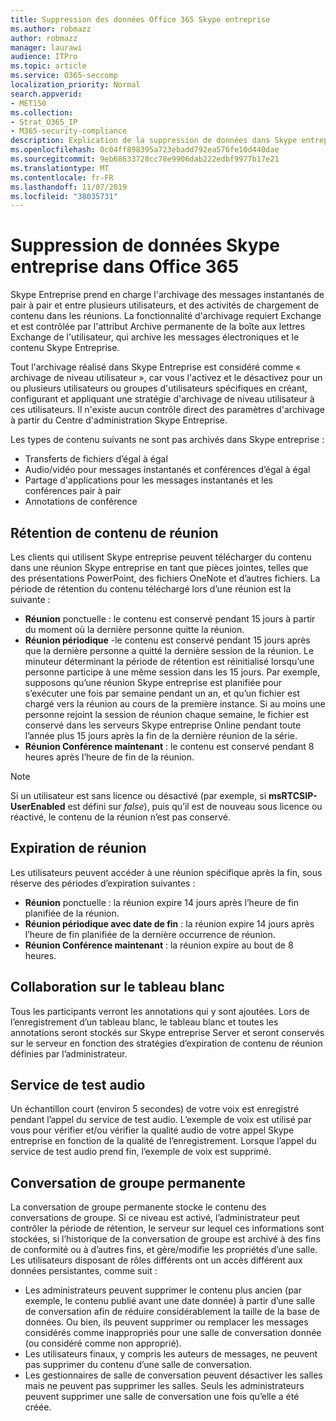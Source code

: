 ```yaml
---
title: Suppression des données Office 365 Skype entreprise
ms.author: robmazz
author: robmazz
manager: laurawi
audience: ITPro
ms.topic: article
ms.service: O365-seccomp
localization_priority: Normal
search.appverid:
- MET150
ms.collection:
- Strat_O365_IP
- M365-security-compliance
description: Explication de la suppression de données dans Skype entreprise.
ms.openlocfilehash: 0c04ff898395a723ebadd792ea576fe10d440dae
ms.sourcegitcommit: 9eb68633728cc78e9906dab222edbf9977b17e21
ms.translationtype: MT
ms.contentlocale: fr-FR
ms.lasthandoff: 11/07/2019
ms.locfileid: "38035731"
---
```

# <a name="skype-for-business-data-deletion-in-office-365"></a>Suppression de données Skype entreprise dans Office 365

Skype Entreprise prend en charge l'archivage des messages instantanés de pair à pair et entre plusieurs utilisateurs, et des activités de chargement de contenu dans les réunions. La fonctionnalité d'archivage requiert Exchange et est contrôlée par l'attribut Archive permanente de la boîte aux lettres Exchange de l'utilisateur, qui archive les messages électroniques et le contenu Skype Entreprise.

Tout l'archivage réalisé dans Skype Entreprise est considéré comme « archivage de niveau utilisateur », car vous l'activez et le désactivez pour un ou plusieurs utilisateurs ou groupes d'utilisateurs spécifiques en créant, configurant et appliquant une stratégie d'archivage de niveau utilisateur à ces utilisateurs. Il n'existe aucun contrôle direct des paramètres d'archivage à partir du Centre d'administration Skype Entreprise.

Les types de contenu suivants ne sont pas archivés dans Skype entreprise :

- Transferts de fichiers d’égal à égal
- Audio/vidéo pour messages instantanés et conférences d’égal à égal
- Partage d'applications pour les messages instantanés et les conférences pair à pair
- Annotations de conférence 

## <a name="meeting-content-retention"></a>Rétention de contenu de réunion

Les clients qui utilisent Skype entreprise peuvent télécharger du contenu dans une réunion Skype entreprise en tant que pièces jointes, telles que des présentations PowerPoint, des fichiers OneNote et d’autres fichiers. La période de rétention du contenu téléchargé lors d’une réunion est la suivante :

- **Réunion** ponctuelle : le contenu est conservé pendant 15 jours à partir du moment où la dernière personne quitte la réunion.
- **Réunion périodique** -le contenu est conservé pendant 15 jours après que la dernière personne a quitté la dernière session de la réunion. Le minuteur déterminant la période de rétention est réinitialisé lorsqu’une personne participe à une même session dans les 15 jours. Par exemple, supposons qu’une réunion Skype entreprise est planifiée pour s’exécuter une fois par semaine pendant un an, et qu’un fichier est chargé vers la réunion au cours de la première instance. Si au moins une personne rejoint la session de réunion chaque semaine, le fichier est conservé dans les serveurs Skype entreprise Online pendant toute l’année plus 15 jours après la fin de la dernière réunion de la série.
- **Réunion Conférence maintenant** : le contenu est conservé pendant 8 heures après l’heure de fin de la réunion.

> [!NOTE]
> Si un utilisateur est sans licence ou désactivé (par exemple, si **msRTCSIP-UserEnabled** est défini sur *false*), puis qu’il est de nouveau sous licence ou réactivé, le contenu de la réunion n’est pas conservé.

## <a name="meeting-expiration"></a>Expiration de réunion

Les utilisateurs peuvent accéder à une réunion spécifique après la fin, sous réserve des périodes d’expiration suivantes :

- **Réunion** ponctuelle : la réunion expire 14 jours après l’heure de fin planifiée de la réunion.
- **Réunion périodique avec date de fin** : la réunion expire 14 jours après l’heure de fin planifiée de la dernière occurrence de réunion.
- **Réunion Conférence maintenant** : la réunion expire au bout de 8 heures.

## <a name="whiteboard-collaboration"></a>Collaboration sur le tableau blanc

Tous les participants verront les annotations qui y sont ajoutées. Lors de l’enregistrement d’un tableau blanc, le tableau blanc et toutes les annotations seront stockés sur Skype entreprise Server et seront conservés sur le serveur en fonction des stratégies d’expiration de contenu de réunion définies par l’administrateur.

## <a name="audio-test-service"></a>Service de test audio

Un échantillon court (environ 5 secondes) de votre voix est enregistré pendant l’appel du service de test audio. L’exemple de voix est utilisé par vous pour vérifier et/ou vérifier la qualité audio de votre appel Skype entreprise en fonction de la qualité de l’enregistrement. Lorsque l’appel du service de test audio prend fin, l’exemple de voix est supprimé.

## <a name="persistent-group-chat"></a>Conversation de groupe permanente

La conversation de groupe permanente stocke le contenu des conversations de groupe. Si ce niveau est activé, l’administrateur peut contrôler la période de rétention, le serveur sur lequel ces informations sont stockées, si l’historique de la conversation de groupe est archivé à des fins de conformité ou à d’autres fins, et gère/modifie les propriétés d’une salle. Les utilisateurs disposant de rôles différents ont un accès différent aux données persistantes, comme suit :

- Les administrateurs peuvent supprimer le contenu plus ancien (par exemple, le contenu publié avant une date donnée) à partir d’une salle de conversation afin de réduire considérablement la taille de la base de données. Ou bien, ils peuvent supprimer ou remplacer les messages considérés comme inappropriés pour une salle de conversation donnée (ou considéré comme non approprié).
- Les utilisateurs finaux, y compris les auteurs de messages, ne peuvent pas supprimer du contenu d’une salle de conversation.
- Les gestionnaires de salle de conversation peuvent désactiver les salles mais ne peuvent pas supprimer les salles. Seuls les administrateurs peuvent supprimer une salle de conversation une fois qu’elle a été créée.
